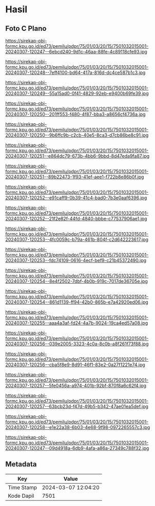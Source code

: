 # Hasil

## Foto C Plano

https://sirekap-obj-formc.kpu.go.id/ed73/pemilu/pdpr/75/01/03/20/15/7501032015001-20240307-120247--6ebcd240-9d1c-46aa-88fe-4c89118cfe93.jpg

https://sirekap-obj-formc.kpu.go.id/ed73/pemilu/pdpr/75/01/03/20/15/7501032015001-20240307-120248--7eff4100-bd64-417a-816d-dc4ce587b1c3.jpg

https://sirekap-obj-formc.kpu.go.id/ed73/pemilu/pdpr/75/01/03/20/15/7501032015001-20240307-120249--55a15ad0-0f41-4829-92eb-e9400b69fe39.jpg

https://sirekap-obj-formc.kpu.go.id/ed73/pemilu/pdpr/75/01/03/20/15/7501032015001-20240307-120250--201ff553-f480-4f87-bba3-a8656cf4736a.jpg

https://sirekap-obj-formc.kpu.go.id/ed73/pemilu/pdpr/75/01/03/20/15/7501032015001-20240307-120250--9b6ffc9b-c2cb-40e5-8ca3-d7cb86be8c91.jpg

https://sirekap-obj-formc.kpu.go.id/ed73/pemilu/pdpr/75/01/03/20/15/7501032015001-20240307-120251--e864dc79-673b-4bb6-9bbd-8d47eda9fa87.jpg

https://sirekap-obj-formc.kpu.go.id/ed73/pemilu/pdpr/75/01/03/20/15/7501032015001-20240307-120251--89b22473-1f93-41ef-aee1-f722b8e86b0f.jpg

https://sirekap-obj-formc.kpu.go.id/ed73/pemilu/pdpr/75/01/03/20/15/7501032015001-20240307-120252--e91caff9-0b39-41c4-bad0-7b3e0aaf6396.jpg

https://sirekap-obj-formc.kpu.go.id/ed73/pemilu/pdpr/75/01/03/20/15/7501032015001-20240307-120252--21f2e82f-44fd-4840-bbbe-c77537906ae1.jpg

https://sirekap-obj-formc.kpu.go.id/ed73/pemilu/pdpr/75/01/03/20/15/7501032015001-20240307-120253--4fc0059c-b79a-461b-804f-c2d642223617.jpg

https://sirekap-obj-formc.kpu.go.id/ed73/pemilu/pdpr/75/01/03/20/15/7501032015001-20240307-120253--fdc74109-0616-4ecf-bef9-c21b45372490.jpg

https://sirekap-obj-formc.kpu.go.id/ed73/pemilu/pdpr/75/01/03/20/15/7501032015001-20240307-120254--8e4f2502-7dbf-4b0b-919c-7017de36705e.jpg

https://sirekap-obj-formc.kpu.go.id/ed73/pemilu/pdpr/75/01/03/20/15/7501032015001-20240307-120254--861d1139-ff94-42b0-865b-e7a42920ed06.jpg

https://sirekap-obj-formc.kpu.go.id/ed73/pemilu/pdpr/75/01/03/20/15/7501032015001-20240307-120255--aaa4a3af-fd24-4a7b-9024-19ca4ed57a08.jpg

https://sirekap-obj-formc.kpu.go.id/ed73/pemilu/pdpr/75/01/03/20/15/7501032015001-20240307-120256--039e2005-3323-4c0a-8c0b-a8f261f73f88.jpg

https://sirekap-obj-formc.kpu.go.id/ed73/pemilu/pdpr/75/01/03/20/15/7501032015001-20240307-120256--cba5f8e9-8d91-46f1-83e2-0a27f1221e74.jpg

https://sirekap-obj-formc.kpu.go.id/ed73/pemilu/pdpr/75/01/03/20/15/7501032015001-20240307-120257--5fe0456a-a974-401b-92bf-870f8a6c62f4.jpg

https://sirekap-obj-formc.kpu.go.id/ed73/pemilu/pdpr/75/01/03/20/15/7501032015001-20240307-120257--63bcb23d-f47d-49b5-b342-47ae01ea5def.jpg

https://sirekap-obj-formc.kpu.go.id/ed73/pemilu/pdpr/75/01/03/20/15/7501032015001-20240307-120258--e1e22a38-6b03-4e68-9f98-0972265557c3.jpg

https://sirekap-obj-formc.kpu.go.id/ed73/pemilu/pdpr/75/01/03/20/15/7501032015001-20240307-120247--09d4918a-6db9-4afa-a86a-27349c788f32.jpg


## Metadata

| Key        | Value               |
| ---------- | ------------------- |
| Time Stamp | 2024-03-07 12:04:20 |
| Kode Dapil | 7501                |



